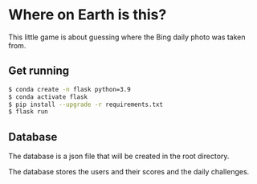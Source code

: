 # Where on Earth is this?

This little game is about guessing where the Bing daily photo was taken from. 

## Get running

```Bash
$ conda create -n flask python=3.9
$ conda activate flask
$ pip install --upgrade -r requirements.txt
$ flask run
```

## Database

The database is a json file that will be created in the root directory.

The database stores the users and their scores and the daily challenges.
